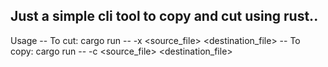 Just a simple cli tool to copy and cut using rust.. 
-
Usage -- To cut: cargo run -- -x <source_file> <destination_file>
      -- To copy: cargo run -- -c <source_file> <destination_file>

